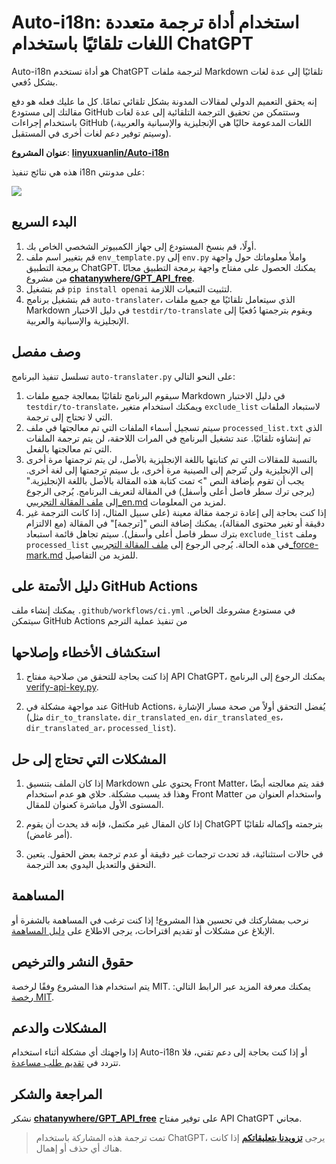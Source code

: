 # Auto-i18n: استخدام أداة ترجمة متعددة اللغات تلقائيًا باستخدام ChatGPT

Auto-i18n هو أداة تستخدم ChatGPT لترجمة ملفات Markdown تلقائيًا إلى عدة لغات بشكل دُفعي.

إنه يحقق التعميم الدولي لمقالات المدونة بشكل تلقائي تمامًا. كل ما عليك فعله هو دفع مقالتك إلى مستودع GitHub وستتمكن من تحقيق الترجمة التلقائية إلى عدة لغات باستخدام إجراءات GitHub (اللغات المدعومة حاليًا هي الإنجليزية والإسبانية والعربية، وسيتم توفير دعم لغات أخرى في المستقبل).

**عنوان المشروع**: [**linyuxuanlin/Auto-i18n**](https://github.com/linyuxuanlin/Auto-i18n)

هذه هي نتائج تنفيذ i18n على مدونتي:

![](https://img.wiki-power.com/d/wiki-media/img/202310151317234.png)

## البدء السريع

1. أولًا، قم بنسخ المستودع إلى جهاز الكمبيوتر الشخصي الخاص بك.
2. قم بتغيير اسم ملف `env_template.py` إلى `env.py` واملأ معلوماتك حول واجهة برمجة التطبيق ChatGPT. يمكنك الحصول على مفتاح واجهة برمجة التطبيق مجانًا من مشروع [**chatanywhere/GPT_API_free**](https://github.com/chatanywhere/GPT_API_free).
3. قم بتشغيل `pip install openai` لتثبيت التبعيات اللازمة.
4. قم بتشغيل برنامج `auto-translater`، الذي سيتعامل تلقائيًا مع جميع ملفات Markdown في دليل الاختبار `testdir/to-translate` ويقوم بترجمتها دُفعيًا إلى الإنجليزية والإسبانية والعربية.

## وصف مفصل

تسلسل تنفيذ البرنامج `auto-translater.py` على النحو التالي:

1. سيقوم البرنامج تلقائيًا بمعالجة جميع ملفات Markdown في دليل الاختبار `testdir/to-translate`، ويمكنك استخدام متغير `exclude_list` لاستبعاد الملفات التي لا تحتاج إلى ترجمة.
2. سيتم تسجيل أسماء الملفات التي تم معالجتها في ملف `processed_list.txt` الذي تم إنشاؤه تلقائيًا. عند تشغيل البرنامج في المرات اللاحقة، لن يتم ترجمة الملفات التي تم معالجتها بالفعل.
3. بالنسبة للمقالات التي تم كتابتها باللغة الإنجليزية بالأصل، لن يتم ترجمتها مرة أخرى إلى الإنجليزية ولن تُترجم إلى الصينية مرة أخرى، بل سيتم ترجمتها إلى لغة أخرى. يجب أن تقوم بإضافة النص "> تمت كتابة هذه المقالة بالأصل باللغة الإنجليزية." (يرجى ترك سطر فاصل أعلى وأسفل) في المقالة لتعريف البرنامج. يُرجى الرجوع إلى [ملف المقالة التجريبي\_en.md](https://github.com/linyuxuanlin/Auto-i18n/blob/main/testdir/to-translate/测试文章_en.md) لمزيد من المعلومات.
4. إذا كنت بحاجة إلى إعادة ترجمة مقالة معينة (على سبيل المثال، إذا كانت الترجمة غير دقيقة أو تغير محتوى المقالة)، يمكنك إضافة النص "[ترجمة]" في المقالة (مع الالتزام بترك سطر فاصل أعلى وأسفل). سيتم تجاهل قائمة استبعاد `exclude_list` وملف `processed_list` في هذه الحالة. يُرجى الرجوع إلى [ملف المقالة التجريبي\_force-mark.md](https://github.com/linyuxuanlin/Auto-i18n/blob/main/testdir/to-translate/测试文章_force-mark.md) للمزيد من التفاصيل.

## دليل الأتمتة على GitHub Actions

يمكنك إنشاء ملف `.github/workflows/ci.yml` في مستودع مشروعك الخاص. سيتمكن GitHub Actions من تنفيذ عملية الترجم

## استكشاف الأخطاء وإصلاحها

1. إذا كنت بحاجة للتحقق من صلاحية مفتاح API ChatGPT، يمكنك الرجوع إلى البرنامج [verify-api-key.py](https://github.com/linyuxuanlin/Auto-i18n/blob/main/Archive/verify-api-key.py).

2. عند مواجهة مشكلة في GitHub Actions، يُفضل التحقق أولاً من صحة مسار الإشارة (مثل `dir_to_translate`، `dir_translated_en`، `dir_translated_es`، `dir_translated_ar`، `processed_list`).

## المشكلات التي تحتاج إلى حل

1. إذا كان الملف بتنسيق Markdown يحتوي على Front Matter، فقد يتم معالجته أيضًا وهذا قد يسبب مشكلة. حلاي هو عدم استخدام Front Matter واستخدام العنوان من المستوى الأول مباشرة كعنوان للمقال.

2. إذا كان المقال غير مكتمل، فإنه قد يحدث أن يقوم ChatGPT بترجمته وإكماله تلقائيًا (أمر غامض).

3. في حالات استثنائية، قد تحدث ترجمات غير دقيقة أو عدم ترجمة بعض الحقول. يتعين التحقق والتعديل اليدوي بعد الترجمة.

## المساهمة

نرحب بمشاركتك في تحسين هذا المشروع! إذا كنت ترغب في المساهمة بالشفرة أو الإبلاغ عن مشكلات أو تقديم اقتراحات، يرجى الاطلاع على [دليل المساهمة](https://github.com/linyuxuanlin/Auto-i18n/blob/main/CONTRIBUTING.md).

## حقوق النشر والترخيص

يتم استخدام هذا المشروع وفقًا لرخصة MIT. يمكنك معرفة المزيد عبر الرابط التالي: [رخصة MIT](https://github.com/linyuxuanlin/Auto-i18n/blob/main/LICENSE).

## المشكلات والدعم

إذا واجهتك أي مشكلة أثناء استخدام Auto-i18n أو إذا كنت بحاجة إلى دعم تقني، فلا تتردد في [تقديم طلب مساعدة](https://github.com/linyuxuanlin/Auto-i18n/issues).

## المراجعة والشكر

نشكر [**chatanywhere/GPT_API_free**](https://github.com/chatanywhere/GPT_API_free) على توفير مفتاح API ChatGPT مجاني.

> تمت ترجمة هذه المشاركة باستخدام ChatGPT، يرجى [**تزويدنا بتعليقاتكم**](https://github.com/linyuxuanlin/Wiki_MkDocs/issues/new) إذا كانت هناك أي حذف أو إهمال.